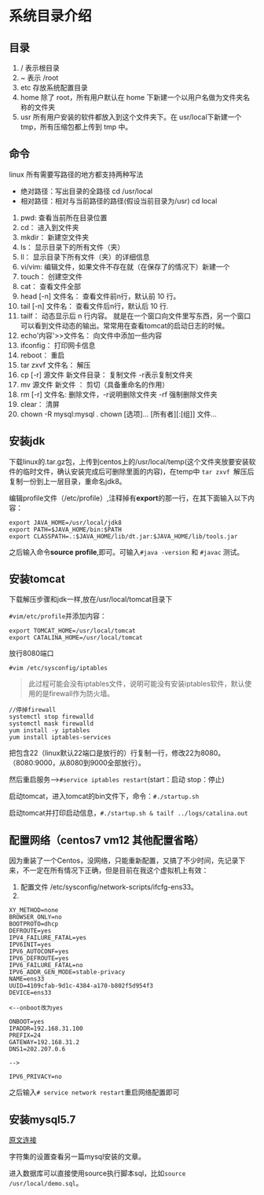 # 系统目录介绍

## 目录

1. / 表示根目录
2. ~ 表示 /root
3. etc 存放系统配置目录
4. home 除了 root，所有用户默认在 home 下新建一个以用户名做为文件夹名称的文件夹
5. usr 所有用户安装的软件都放入到这个文件夹下。在 usr/local下新建一个 tmp，所有压缩包都上传到 tmp 中。

## 命令

linux 所有需要写路径的地方都支持两种写法

- 绝对路径：写出目录的全路径 cd  /usr/local
- 相对路径：相对与当前路径的路径(假设当前目录为/usr) cd local 

1. pwd: 查看当前所在目录位置
2. cd： 进入到文件夹
3. mkdir： 新建空文件夹
4. ls： 显示目录下的所有文件（夹）
5. ll： 显示目录下所有文件（夹）的详细信息
6. vi/vim: 编辑文件，如果文件不存在就（在保存了的情况下）新建一个
7. touch： 创建空文件
8. cat： 查看文件全部
9. head [-n] 文件名： 查看文件前n行，默认前 10 行。
10. tail [-n] 文件名： 查看文件后n行，默认后 10 行.
11. tailf： 动态显示后 n 行内容。 就是在一个窗口向文件里写东西，另一个窗口可以看到文件动态的输出。常常用在查看tomcat的启动日志的时候。
12. echo'内容'>>文件名： 向文件中添加一些内容
13. ifconfig： 打印网卡信息
14. reboot： 重启
15. tar zxvf 文件名： 解压
16. cp [-r] 源文件 新文件目录： 复制文件 -r表示复制文件夹
17. mv 源文件 新文件 ： 剪切（具备重命名的作用）
18. rm [-r] 文件名: 删除文件，-r说明删除文件夹 -rf 强制删除文件夹
19. clear： 清屏
20. chown -R mysql:mysql .
    chown [选项]... [所有者][:[组]] 文件...

## 安装jdk

下载linux的.tar.gz包，上传到centos上的/usr/local/temp(这个文件夹放要安装软件的临时文件，确认安装完成后可删除里面的内容)，在temp中 ```tar zxvf ```解压后复制一份到上一层目录，重命名jdk8。

编辑profile文件（/etc/profile）,注释掉有**export**的那一行，在其下面输入以下内容：

```
export JAVA_HOME=/usr/local/jdk8
export PATH=$JAVA_HOME/bin:$PATH
export CLASSPATH=.:$JAVA_HOME/lib/dt.jar:$JAVA_HOME/lib/tools.jar
```

之后输入命令**source profile**,即可。可输入```#java -version``` 和 ```#javac``` 测试。

## 安装tomcat

下载解压步骤和jdk一样,放在/usr/local/tomcat目录下

```#vim/etc/profile```并添加内容：

```
export TOMCAT_HOME=/usr/local/tomcat
export CATALINA_HOME=/usr/local/tomcat
```

放行8080端口

```#vim /etc/sysconfig/iptables```

> 此过程可能会没有iptables文件，说明可能没有安装iptables软件，默认使用的是firewall作为防火墙。
```
//停掉firewall
systemctl stop firewalld 
systemctl mask firewalld
yum install -y iptables 
yum install iptables-services
```

把包含22（linux默认22端口是放行的）行复制一行，修改22为8080。（8080:9000，从8080到9000全部放行）。

然后重启服务-->```#service iptables restart```(start：启动 stop：停止)

启动tomcat，进入tomcat的bin文件下，命令：```#./startup.sh``` 

启动tomcat并打印启动信息，```#./startup.sh & tailf ../logs/catalina.out```


## 配置网络（centos7 vm12 其他配置省略）

因为重装了一个Centos，没网络，只能重新配置，又搞了不少时间，先记录下来，不一定在所有情况下正确，但是目前在我这个虚拟机上有效：

1. 配置文件 /etc/sysconfig/network-scripts/ifcfg-ens33。
2. 
```
XY_METHOD=none
BROWSER_ONLY=no
BOOTPROTO=dhcp
DEFROUTE=yes
IPV4_FAILURE_FATAL=yes
IPV6INIT=yes
IPV6_AUTOCONF=yes
IPV6_DEFROUTE=yes
IPV6_FAILURE_FATAL=no
IPV6_ADDR_GEN_MODE=stable-privacy
NAME=ens33
UUID=4109cfab-9d1c-4384-a170-b802f5d954f3
DEVICE=ens33

<--onboot改为yes

ONBOOT=yes
IPADDR=192.168.31.100
PREFIX=24
GATEWAY=192.168.31.2
DNS1=202.207.0.6

-->

IPV6_PRIVACY=no
```
之后输入```# service network restart```重启网络配置即可

## 安装mysql5.7

[原文连接](https://blog.csdn.net/bao19901210/article/details/51917641)

字符集的设置查看另一篇mysql安装的文章。

进入数据库可以直接使用source执行脚本sql，比如```source /usr/local/demo.sql```。